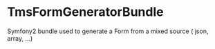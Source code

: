 TmsFormGeneratorBundle
======================

Symfony2 bundle used to generate a Form from a mixed source ( json, array, ...)
